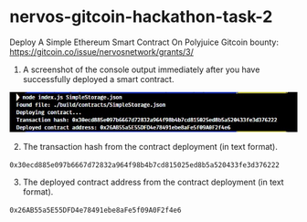 # nervos-gitcoin-hackathon-task-2

Deploy A Simple Ethereum Smart Contract On Polyjuice Gitcoin bounty: https://gitcoin.co/issue/nervosnetwork/grants/3/

1. A screenshot of the console output immediately after you have successfully deployed a smart contract.

![image](./img/smart-contract.jpg)

2. The transaction hash from the contract deployment (in text format).

`0x30ecd885e097b6667d72832a964f98b4b7cd815025ed8b5a520433fe3d376222`

3. The deployed contract address from the contract deployment (in text format).

`0x26AB55a5E55DFD4e78491ebe8aFe5f09A0F2f4e6`
